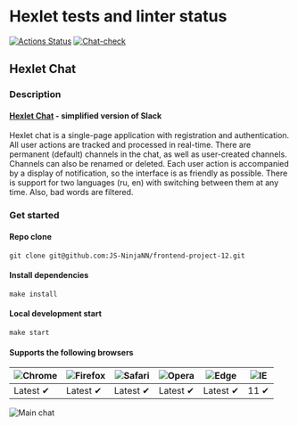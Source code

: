 # Hexlet tests and linter status

[![Actions Status](https://github.com/JS-NinjaNN/frontend-project-12/workflows/hexlet-check/badge.svg)](https://github.com/JS-NinjaNN/frontend-project-12/actions)
[![Сhat-check](https://github.com/JS-NinjaNN/frontend-project-12/actions/workflows/chat-check.yml/badge.svg)](https://github.com/JS-NinjaNN/frontend-project-12/actions/workflows/chat-check.yml)

## Hexlet Chat

### Description

#### [Hexlet Chat](https://hexletchat.up.railway.app) - simplified version of Slack

Hexlet chat is a single-page application with registration and authentication.
All user actions are tracked and processed in real-time.
There are permanent (default) channels in the chat, as well as user-created channels. Channels can also be renamed or deleted.
Each user action is accompanied by a display of notification, so the interface is as friendly as possible.
There is support for two languages (ru, en) with switching between them at any time. Also, bad words are filtered.

### Get started

#### Repo clone

```text
git clone git@github.com:JS-NinjaNN/frontend-project-12.git
```

#### Install dependencies

```text
make install
```

#### Local development start

```text
make start
```

#### Supports the following browsers

![Chrome](https://raw.githubusercontent.com/alrra/browser-logos/main/src/chrome/chrome_48x48.png) | ![Firefox](https://raw.githubusercontent.com/alrra/browser-logos/main/src/firefox/firefox_48x48.png) | ![Safari](https://raw.githubusercontent.com/alrra/browser-logos/main/src/safari/safari_48x48.png) | ![Opera](https://raw.githubusercontent.com/alrra/browser-logos/main/src/opera/opera_48x48.png) | ![Edge](https://raw.githubusercontent.com/alrra/browser-logos/main/src/edge/edge_48x48.png) | ![IE](https://raw.githubusercontent.com/alrra/browser-logos/master/src/archive/internet-explorer_9-11/internet-explorer_9-11_48x48.png) |
--- | --- | --- | --- | --- | --- |
Latest ✔ | Latest ✔ | Latest ✔ | Latest ✔ | Latest ✔ | 11 ✔ |

![Main chat](https://user-images.githubusercontent.com/113940218/230683999-9c1ceba5-acb9-4ee9-8bfd-e866e2418225.png)

